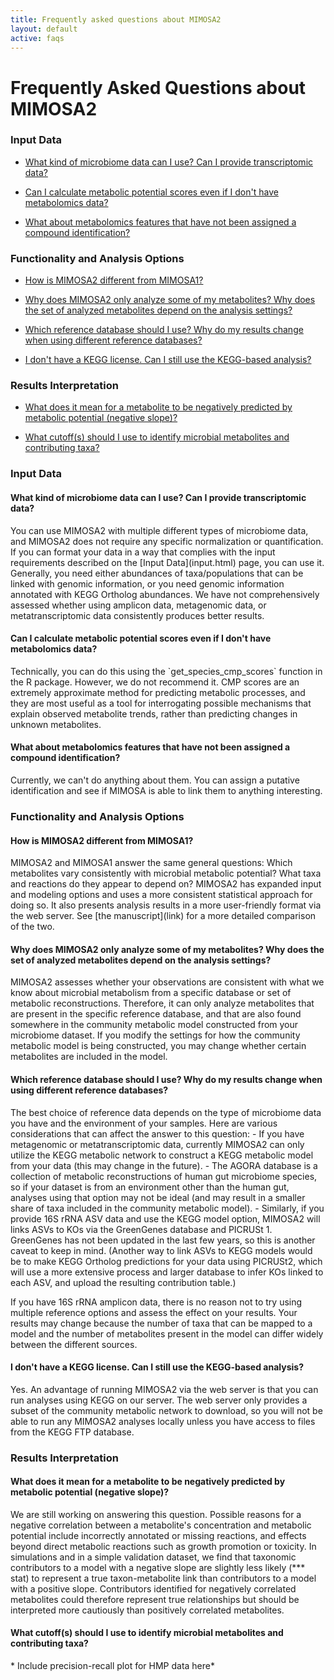 ```yaml
---
title: Frequently asked questions about MIMOSA2
layout: default
active: faqs
---
```


# Frequently Asked Questions about MIMOSA2

### Input Data

- [What kind of microbiome data can I use? Can I provide transcriptomic data?](faqs.html#transcriptome)

- [Can I calculate metabolic potential scores even if I don't have metabolomics data?](faqs.html#cmpsAlone)

- [What about metabolomics features that have not been assigned a compound identification?](faqs.html#noID)

### Functionality and Analysis Options

- [How is MIMOSA2 different from MIMOSA1?](faqs.html#mimosa1)

- [Why does MIMOSA2 only analyze some of my metabolites? Why does the set of analyzed metabolites depend on the analysis settings?](faqs.html#metabolites)

- [Which reference database should I use? Why do my results change when using different reference databases?](faqs.html#whichReference)

- [I don't have a KEGG license. Can I still use the KEGG-based analysis?](faqs.html#keggLicense)

### Results Interpretation

- [What does it mean for a metabolite to be negatively predicted by metabolic potential (negative slope)?](faqs.html#negatives)

- [What cutoff(s) should I use to identify microbial metabolites and contributing taxa?](faqs.html#thresholds)

### Input Data

<h4 id="transcriptome">What kind of microbiome data can I use? Can I provide transcriptomic data?</h4>
You can use MIMOSA2 with multiple different types of microbiome data, and MIMOSA2 does not require any specific normalization or quantification. 
If you can format your data in a way that complies with the input requirements described on the [Input Data](input.html) page, you can use it. Generally, you need 
either abundances of taxa/populations that can be linked with genomic information, or you need genomic information annotated with KEGG Ortholog abundances. We have not 
comprehensively assessed whether using amplicon data, metagenomic data, or metatranscriptomic data consistently produces better results. 

<h4 id="cmpsAlone">Can I calculate metabolic potential scores even if I don't have metabolomics data?</h4>
Technically, you can do this using the `get_species_cmp_scores` function in the R package. However, we do not recommend it. CMP scores are an extremely approximate method for 
predicting metabolic processes, and they are most useful as a tool for interrogating possible mechanisms that explain observed metabolite trends, rather than
predicting changes in unknown metabolites.

<h4 id="noID">What about metabolomics features that have not been assigned a compound identification?</h4>
Currently, we can't do anything about them. You can assign a putative identification and see if MIMOSA is able to link them to anything interesting.


### Functionality and Analysis Options

<h4 id="mimosa1">How is MIMOSA2 different from MIMOSA1?</h4>
MIMOSA2 and MIMOSA1 answer the same general questions: Which metabolites vary consistently with microbial metabolic potential? What taxa and reactions do they appear to depend on?
MIMOSA2 has expanded input and modeling options and uses a more consistent statistical approach for doing so. It also presents analysis results in a more user-friendly format via the web server.
See [the manuscript](link) for a more detailed comparison of the two.

<h4 id="metabolites">Why does MIMOSA2 only analyze some of my metabolites? Why does the set of analyzed metabolites depend on the analysis settings?</h4>
MIMOSA2 assesses whether your observations are consistent with what we know about microbial metabolism from a specific database or set of metabolic reconstructions.
Therefore, it can only analyze metabolites that are present in the specific reference database, and that are also found somewhere in the community metabolic model 
constructed from your microbiome dataset. If you modify the settings for how the community metabolic model is being constructed, you may change whether certain metabolites
are included in the model.

<h4 id="whichReference">Which reference database should I use? Why do my results change when using different reference databases?</h4>
The best choice of reference data depends on the type of microbiome data you have and the environment of your samples. Here are various considerations that can affect the answer to this question: 
- If you have metagenomic or metatranscriptomic data, currently MIMOSA2 can only utilize the KEGG metabolic network to construct a KEGG metabolic model from your data (this may change in the future). 
- The AGORA database is a collection of metabolic reconstructions of human gut microbiome species, so if your dataset is from an environment other than the human gut, analyses using that option may not be ideal (and may result in a smaller share of taxa included in the community metabolic model).
- Similarly, if you provide 16S rRNA ASV data and use the KEGG model option, MIMOSA2 will links ASVs to KOs via the GreenGenes database and PICRUSt 1. GreenGenes has not been updated in the last few years, so this is another caveat to keep in mind. (Another way to link ASVs to KEGG models would be to make KEGG Ortholog predictions for your data using PICRUSt2,
which will use a more extensive process and larger database to infer KOs linked to each ASV, and upload the resulting contribution table.)

If you have 16S rRNA amplicon data, there is no reason not to try using multiple reference options and assess the effect on your results. Your results may change because the number of taxa that can be mapped to a model and the 
number of metabolites present in the model can differ widely between the different sources.

<h4 id="keggLicense">I don't have a KEGG license. Can I still use the KEGG-based analysis?</h4>
Yes. An advantage of running MIMOSA2 via the web server is that you can run analyses using KEGG on our server. The web server only provides a subset of the community metabolic network to download, so you
will not be able to run any MIMOSA2 analyses locally unless you have access to files from the KEGG FTP database.

### Results Interpretation

<h4 id="negatives">What does it mean for a metabolite to be negatively predicted by metabolic potential (negative slope)?</h4>
We are still working on answering this question. Possible reasons for a negative correlation between a metabolite's concentration and metabolic potential include incorrectly annotated or missing reactions,
and effects beyond direct metabolic reactions such as growth promotion or toxicity. In simulations and in a simple validation dataset, we find that taxonomic contributors to a model with a negative slope are 
slightly less likely (*** stat) to represent a true taxon-metabolite link than contributors to a model with a positive slope. Contributors identified for negatively correlated metabolites could therefore 
represent true relationships but should be interpreted more cautiously than positively correlated metabolites. 

<h4 id="thresholds">What cutoff(s) should I use to identify microbial metabolites and contributing taxa?</h4>
* Include precision-recall plot for HMP data here*


